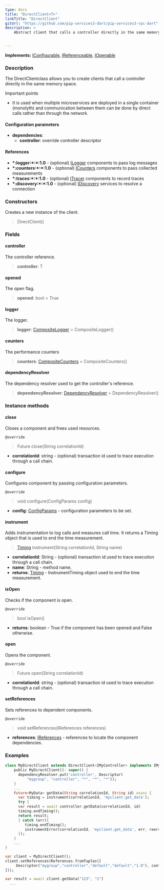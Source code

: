 ```yaml
---
type: docs
title: "DirectClient<T>"
linkTitle: "DirectClient"
gitUrl: "https://github.com/pip-services3-dart/pip-services3-rpc-dart"
description: >
    Abstract client that calls a controller directly in the same memory space.

   
---
```


**Implements:** [IConfigurable](../../../commons/config/iconfigurable), [IReferenceable](../../../commons/refer/ireferenceable), [IOpenable](../../../commons/run/iopenable)

### Description

The DirectClientclass allows you to create clients that call a controller directly in the same memory space.

Important points

-  It is used when multiple microservices are deployed in a single container (monolyth) and communication between them can be done by direct calls rather than through the network.

#### Configuration parameters

- **dependencies**:
    - **controller**: override controller descriptor

#### References

- **\*:logger:\*:\*:1.0** - (optional) [ILogger](../../../components/log/ilogger) components to pass log messages
- **\*:counters:\*:\*:1.0** - (optional) [ICounters](../../../components/count/icounters) components to pass collected measurements
- **\*:traces:\*:\*:1.0** - (optional) [ITracer](../../../components/trace/itracer) components to record traces
- **\*:discovery:\*:\*:1.0** - (optional) [IDiscovery](../../../components/connect/idiscovery) services to resolve a connection

### Constructors

Creates a new instance of the client.
> DirectClient()

### Fields

<span class="hide-title-link">

#### controller
The controller reference.
> **controller**: T

#### opened
The open flag.
> **opened**: bool = True

#### logger
The logger.
> **logger**: [CompositeLogger](../../../components/log/composite_logger) = CompositeLogger()

#### counters
The performance counters
> **counters**: [CompositeCounters](../../../components/count/composite_counters) = CompositeCounters()

#### dependencyResolver
The dependency resolver used to get the controller's reference.
> **dependencyResolver**: [DependencyResolver](../../../commons/refer/dependency_resolver) = DependencyResolver()

</span>



### Instance methods

#### close
Closes a component and frees used resources.

`@override`
> Future close(String correlationId)

- **correlationId**: string - (optional) transaction id used to trace execution through a call chain.


#### configure
Configures component by passing configuration parameters.

`@override`
> void configure(ConfigParams config)

- **config**: [ConfigParams](../../../commons/config/config_params) - configuration parameters to be set.


#### instrument
Adds instrumentation to log calls and measures call time.
It returns a Timing object that is used to end the time measurement.

> [Timing](../../../components/timing) instrument(String correlationId, String name)

- **correlationId**: String - (optional) transaction id used to trace execution through a call chain.
- **name**: String - method name.
- **returns**: [Timing](../../../components/timing) - InstrumentTiming object used to end the time measurement.



#### isOpen
Checks if the component is open.

`@override`
> bool isOpen()

- **returns**: boolean - True if the component has been opened and False otherwise.


#### open
Opens the component.

`@override`
> Future open(String correlationId)

- **correlationId**: string - (optional) transaction id used to trace execution through a call chain.


#### setReferences
Sets references to dependent components.

`@override`
> void setReferences(IReferences references)

- **references**: [IReferences](../../../commons/refer/ireferences) - references to locate the component dependencies.

### Examples

```dart
class MyDirectClient extends DirectClient<IMyController> implements IMyClient {
    public MyDirectClient(): super() {
      dependencyResolver.put('controller', Descriptor(
          "mygroup", "controller", "*", "*", "*"));
    }
    ...
    Future<MyData> getData(String correlationId, String id) async {
      var timing = instrument(correlationId, 'myclient.get_data');
      try {
      var result = await controller.getData(correlationId, id)
      timing.endTiming();
      return result;
      } catch (err){
         timing.endTiming();
         instrumentError(correlationId, 'myclient.get_data', err, reerror=true);
      });
    }
    ...
}

var client = MyDirectClient();
client.setReferences(References.fromTuples([
     Descriptor("mygroup","controller","default","default","1.0"), controller
]));

var result = await client.getData("123", "1")
  ...
```
